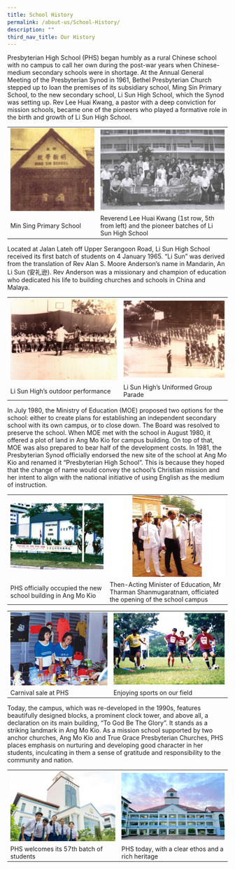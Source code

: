 ```yaml
---
title: School History
permalink: /about-us/School-History/
description: ""
third_nav_title: Our History
---
```

Presbyterian High School (PHS) began humbly as a rural Chinese school with no campus to call her own during the post-war years when Chinese-medium secondary schools were in shortage. At the Annual General Meeting of the Presbyterian Synod in 1961, Bethel Presbyterian Church stepped up to loan the premises of its subsidiary school, Ming Sin Primary School, to the new secondary school, Li Sun High School, which the Synod was setting up. Rev Lee Huai Kwang, a pastor with a deep conviction for mission schools, became one of the pioneers who played a formative role in the birth and growth of Li Sun High School.



| | |
| -------- | -------- | 
|![](/images/2023images/OurHistory/picture%201_ming%20sin%20schoolv1.jpg)  | ![](/images/2023images/OurHistory/picture%202_li%20sun%20high%20pioneers.png)|
| Min Sing Primary School | Reverend Lee Huai Kwang (1st row, 5th from left) and the pioneer batches of Li Sun High School     |


Located at Jalan Lateh off Upper Serangoon Road, Li Sun High School received its first batch of students on 4 January 1965. “Li Sun” was derived from the translation of Rev Alan S. Moore Anderson’s name in Mandarin, An Li Sun (安礼逊). Rev Anderson was a missionary and champion of education who dedicated his life to building churches and schools in China and Malaya.


| | |
| -------- | -------- | 
|![](/images/2023images/OurHistory/picture%203v1.jpg) |![](/images/2023images/OurHistory/picture%204.jpg)     |
|Li Sun High’s outdoor performance |Li Sun High’s Uniformed Group Parade |

In July 1980, the Ministry of Education (MOE) proposed two options for the school: either to create plans for establishing an independent secondary school with its own campus, or to close down. The Board was resolved to preserve the school. When MOE met with the school in August 1980, it offered a plot of land in Ang Mo Kio for campus building. On top of that, MOE was also prepared to bear half of the development costs. In 1981, the Presbyterian Synod officially endorsed the new site of the school at Ang Mo Kio and renamed it “Presbyterian High School”. This is because they hoped that the change of name would convey the school’s Christian mission and her intent to align with the national initiative of using English as the medium of instruction.

| | |
| -------- | -------- | 
|![](/images/2023images/OurHistory/picture%205_phsv3.jpg) |![](/images/2023images/OurHistory/picture%206v3.jpg) |
|PHS officially occupied the new school building in Ang Mo Kio | Then-Acting Minister of Education, Mr Tharman Shanmugaratnam, officiated the opening of the school campus|

| | |
| -------- | -------- | 
|![](/images/2023images/OurHistory/picture%207v1.jpg) |![](/images/2023images/OurHistory/picture%208.jpg)   |
|Carnival sale at PHS |  Enjoying sports on our field|


Today, the campus, which was re-developed in the 1990s, features beautifully designed blocks, a prominent clock tower, and above all, a declaration on its main building, “To God Be The Glory”. It stands as a striking landmark in Ang Mo Kio. As a mission school supported by two anchor churches, Ang Mo Kio and True Grace Presbyterian Churches, PHS places emphasis on nurturing and developing good character in her students, inculcating in them a sense of gratitude and responsibility to the community and nation.

| | |
| -------- | -------- | 
|![](/images/2023images/OurHistory/picture%209v1.jpg) | ![](/images/2023images/OurHistory/picture%2010_phs%20building.jpeg)    |
|PHS welcomes its 57th batch of students |PHS today, with a clear ethos and a rich heritage |